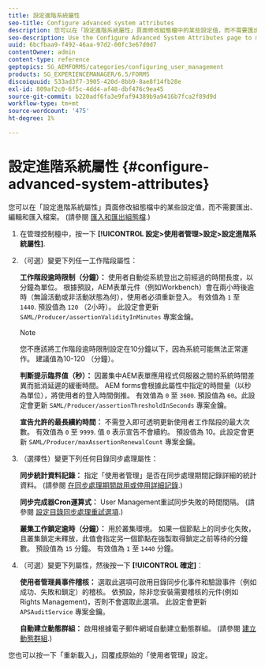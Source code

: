 ```yaml
---
title: 設定進階系統屬性
seo-title: Configure advanced system attributes
description: 您可以在「設定進階系統屬性」頁面修改組態檔中的某些設定值，而不需要匯出、編輯和匯入檔案。
seo-description: Use the Configure Advanced System Attributes page to modify certain settings in the configuration file without the need to export, edit, and import the file.
uuid: 6bcfbaa9-f492-46aa-97d2-00fc3e67d0d7
contentOwner: admin
content-type: reference
geptopics: SG_AEMFORMS/categories/configuring_user_management
products: SG_EXPERIENCEMANAGER/6.5/FORMS
discoiquuid: 533ad3f7-3905-420d-8bb9-8ae8f14fb28e
exl-id: 809af2c0-6f5c-4dd4-af48-dbf476c9ea45
source-git-commit: b220adf6fa3e9faf94389b9a9416b7fca2f89d9d
workflow-type: tm+mt
source-wordcount: '475'
ht-degree: 1%

---
```


# 設定進階系統屬性 {#configure-advanced-system-attributes}

您可以在「設定進階系統屬性」頁面修改組態檔中的某些設定值，而不需要匯出、編輯和匯入檔案。 (請參閱 [匯入和匯出組態檔](/help/forms/using/admin-help/importing-exporting-configuration-file.md#importing-and-exporting-the-configuration-file).)

1. 在管理控制檯中，按一下 **[!UICONTROL 設定>使用者管理>設定>設定進階系統屬性]**.
1. （可選）變更下列任一工作階段屬性：

   **工作階段逾時限制（分鐘）：** 使用者自動從系統登出之前經過的時間長度，以分鐘為單位。 根據預設，AEM表單元件（例如Workbench）會在兩小時後逾時（無論活動或非活動狀態為何），使用者必須重新登入。 有效值為 `1` 至 `1440`. 預設值為 `120` （2小時）。 此設定會更新 `SAML/Producer/assertionValidityInMinutes` 專案金鑰。

   >[!NOTE]
   >
   >您不應該將工作階段逾時限制設定在10分鐘以下，因為系統可能無法正常運作。 建議值為10-120 （分鐘）。

   **判斷提示臨界值（秒）：** 因叢集中AEM表單應用程式伺服器之間的系統時間差異而抵消延遲的緩衝時間。 AEM forms會根據此屬性中指定的時間量（以秒為單位），將使用者的登入時間倒推。 有效值為 `0` 至 `3600`. 預設值為 `60`。此設定會更新 `SAML/Producer/assertionThresholdInSeconds` 專案金鑰。

   **宣告允許的最長續約時間：** 不需登入即可透明更新使用者工作階段的最大次數。 有效值為 `0` 至 `9999`. 值 `0` 表示宣告不會續約。 預設值為 10。此設定會更新 `SAML/Producer/maxAssertionRenewalCount` 專案金鑰。

1. （選擇性）變更下列任何目錄同步處理屬性：

   **同步統計資料記錄：** 指定「使用者管理」是否在同步處理期間記錄詳細的統計資料。 (請參閱 [在同步處理期間啟用或停用詳細記錄](/help/forms/using/admin-help/synchronizing-directories.md#enable-or-disable-detailed-logging-during-synchronization).)

   **同步完成器Cron運算式：** User Management重試同步失敗的時間間隔。 (請參閱 [設定目錄同步處理重試選項](/help/forms/using/admin-help/synchronizing-directories.md#configure-the-directory-synchronization-retry-option).)

   **叢集工作鎖定逾時（分鐘）：** 用於叢集環境。 如果一個節點上的同步化失敗，且叢集鎖定未釋放，此值會指定另一個節點在強製取得鎖定之前等待的分鐘數。 預設值為 `15` 分鐘。 有效值為 `1` 至 `1440` 分鐘。

1. （可選）變更下列屬性，然後按一下 **[!UICONTROL 確定]**：

   **使用者管理員事件稽核：** 選取此選項可啟用目錄同步化事件和驗證事件（例如成功、失敗和鎖定）的稽核。 依預設，除非您安裝需要稽核的元件(例如Rights Management)，否則不會選取此選項。 此設定會更新 `APSAuditService` 專案金鑰。

   **自動建立動態群組：** 啟用根據電子郵件網域自動建立動態群組。 (請參閱 [建立動態群組](/help/forms/using/admin-help/creating-configuring-groups.md#create-a-dynamic-group).)

您也可以按一下「重新載入」，回覆成原始的「使用者管理」設定。
